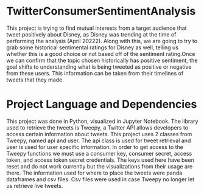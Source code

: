 # TwitterConsumerSentimentAnalysis
This project is trying to find mutual interests from a target audience that tweet positively about Disney, as Disney was trending at the time of performing the analysis (April 20222). Along with this, we are going to try to grab some historical sentimental ratings for Disney as well, telling us whether this is a good choice or not based off of the sentiment rating.Once we can confirm that the topic chosen historically has positive sentiment, the goal shifts to understanding what is being tweeted as positive or negative from these users. This information can be taken from their timelines of tweets that they made.

# Project Language and Dependencies 
This project was done in Python, visualized in Jupyter Notebook. The library used to retrieve the tweets is Tweepy, a Twitter API allows developers to access certain information about tweets. This project uses 2 classes from Tweepy, named api and user. The api class is used for tweet retrieval and user is used for user specific information. In order to get access to the Tweepy functions we must use a consumer key, consumer secret, access token, and access token secret credentials. The keys used here have been reset and do not work currently but the visualizations from their usage are there. The information used for where to place the tweets were panda dataframes and csv files. Csv files were used in case Tweepy no longer let us retrieve live tweets.
